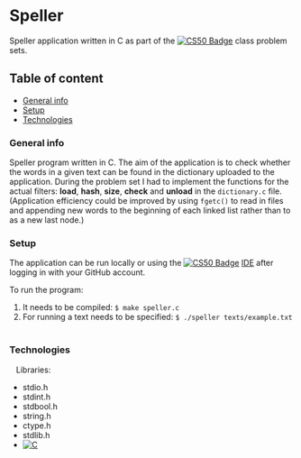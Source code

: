 # Speller

Speller application written in C as part of the [![CS50 Badge](https://img.shields.io/badge/-CS50-red)](https://cs50.harvard.edu) class problem sets.

Table of content
----
* [General info](#general-info)
* [Setup](#setup)
* [Technologies](#technologies)

### General info

Speller program written in C. The aim of the application is to check whether the words in a given text can be found in the dictionary uploaded to the application. During the problem set I had to implement the functions for the actual filters: **load**, **hash**, **size**, **check** and **unload** in the `dictionary.c` file. (Application efficiency could be improved by using `fgetc()` to read in files and appending new words to the beginning of each linked list rather than to as a new last node.)

### Setup

The application can be run locally or using the [![CS50 Badge](https://img.shields.io/badge/-CS50-red)](https://cs50.harvard.edu) <a href="https://ide.cs50.io">IDE</a> after logging in with your GitHub account.

To run the program:
 1. It needs to be compiled: `$ make speller.c`
 2. For running a text needs to be specified: `$ ./speller texts/example.txt`
 
### Technologies
 
 Libraries:
 * stdio.h
 * stdint.h
 * stdbool.h
 * string.h
 * ctype.h
 * stdlib.h
 * [![C](https://img.shields.io/badge/-C-blue)](https://www.cprogramming.com/)
